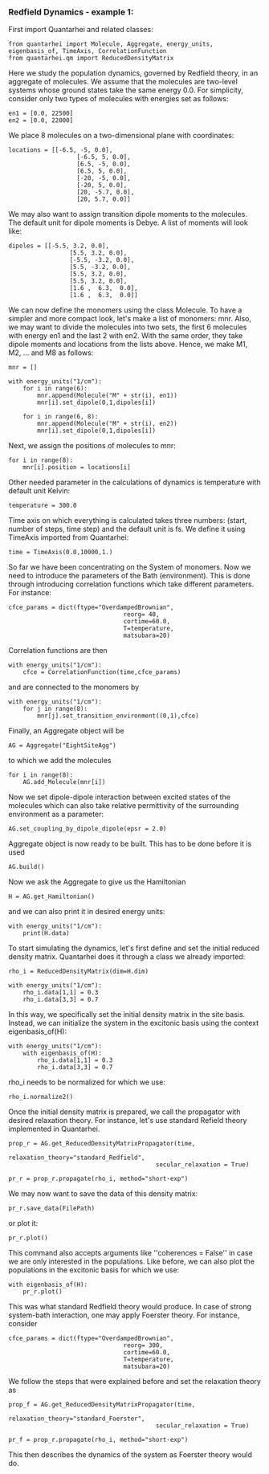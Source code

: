 ### Redfield Dynamics - example 1:

First import Quantarhei and related classes:

    from quantarhei import Molecule, Aggregate, energy_units, eigenbasis_of, TimeAxis, CorrelationFunction
    from quantarhei.qm import ReducedDensityMatrix
    
Here we study the population dynamics, governed by Redfield theory, in an aggregate
of molecules. We assume that the molecules are two-level systems whose ground states
take the same energy 0.0. For simplicity, consider only two types of molecules
with energies set as follows:

    en1 = [0.0, 22500]
    en2 = [0.0, 22000]

We place 8 molecules on a two-dimensional plane with coordinates:

    locations = [[-6.5, -5, 0.0],
                       [-6.5, 5, 0.0],
                       [6.5, -5, 0.0],
                       [6.5, 5, 0.0],
                       [-20, -5, 0.0], 
                       [-20, 5, 0.0], 
                       [20, -5.7, 0.0], 
                       [20, 5.7, 0.0]]

We may also want to assign transition dipole moments to the molecules. The default unit for dipole moments is Debye. A list of moments will look like:

    dipoles = [[-5.5, 3.2, 0.0],
                     [5.5, 3.2, 0.0],
                     [-5.5, -3.2, 0.0],
                     [5.5, -3.2, 0.0],
                     [5.5, 3.2, 0.0],
                     [5.5, 3.2, 0.0],
                     [1.6 ,  6.3,  0.0],
                     [1.6 ,  6.3,  0.0]]

We can now define the monomers using the class Molecule. To have a simpler and more compact look, let's make a list of monomers: mnr. Also, we may want to divide the molecules into two sets, the first 6 molecules with energy en1 and the last 2 with en2. With the same order, they take dipole moments and locations from the lists above. Hence, we make M1, M2, ... and M8 as follows:

    mnr = [] 

    with energy_units("1/cm"):
        for i in range(6): 
            mnr.append(Molecule("M" + str(i), en1))
            mnr[i].set_dipole(0,1,dipoles[i])

        for i in range(6, 8): 
            mnr.append(Molecule("M" + str(i), en2))
            mnr[i].set_dipole(0,1,dipoles[i])
          
Next, we assign the positions of molecules to mnr:

    for i in range(8):
        mnr[i].position = locations[i]
    

Other needed parameter in the calculations of dynamics is temperature with default unit Kelvin:

    temperature = 300.0 

Time axis on which everything is calculated takes three numbers: (start, number of steps, time step) and the default unit is fs. We define it using TimeAxis imported from Quantarhei:

    time = TimeAxis(0.0,10000,1.)

So far we have been concentrating on the System of monomers. Now we need to introduce the parameters of the Bath (environment). This is done through introducing correlation functions which take different parameters. For instance:

    cfce_params = dict(ftype="OverdampedBrownian",
                                    reorg= 40,
                                    cortime=60.0,
                                    T=temperature,
                                    matsubara=20) 

Correlation functions are then 

    with energy_units("1/cm"):
        cfce = CorrelationFunction(time,cfce_params)

and are connected to the monomers by

    with energy_units("1/cm"):
        for j in range(8):
            mnr[j].set_transition_environment((0,1),cfce)
                   
Finally, an Aggregate object will be

    AG = Aggregate("EightSiteAgg")

to which we add the molecules

    for i in range(8):
        AG.add_Molecule(mnr[i])
    
Now we set dipole-dipole interaction between excited states of the molecules which can also take relative permittivity of the surrounding environment as a parameter:

    AG.set_coupling_by_dipole_dipole(epsr = 2.0)

Aggregate object is now ready to be built. This has to be done before it is used

    AG.build()

Now we ask the Aggregate to give us the Hamiltonian

    H = AG.get_Hamiltonian()

and we can also print it in desired energy units:

    with energy_units("1/cm"):
        print(H.data)

To start simulating the dynamics, let's first define and set the initial reduced density matrix. Quantarhei does it through a class we already imported:

    rho_i = ReducedDensityMatrix(dim=H.dim) 
    
    with energy_units("1/cm"):
        rho_i.data[1,1] = 0.3
        rho_i.data[3,3] = 0.7
            
In this way, we specifically set the initial density matrix in the site basis. Instead, we can initialize the system in the excitonic basis using the context eigenbasis_of(H):

    with energy_units("1/cm"):
        with eigenbasis_of(H):
            rho_i.data[1,1] = 0.3
            rho_i.data[3,3] = 0.7
            
rho_i needs to be normalized for which we use:

    rho_i.normalize2()
    
Once the initial density matrix is prepared, we call the propagator with desired relaxation theory. For instance, let's use standard Refield theory implemented in Quantarhei.
 
    prop_r = AG.get_ReducedDensityMatrixPropagator(time,
                                             relaxation_theory="standard_Redfield", 
                                             secular_relaxation = True)
                                             
    pr_r = prop_r.propagate(rho_i, method="short-exp")

We may now want to save the data of this density matrix:

    pr_r.save_data(FilePath)

or plot it:

    pr_r.plot()
    
This command also accepts arguments like ''coherences = False'' in case we are only interested in the populations. Like before, we can also plot the populations in the excitonic basis for which we use:

    with eigenbasis_of(H):
        pr_r.plot()

This was what standard Redfield theory would produce. In case of strong system-bath interaction, one may apply Foerster theory. For instance, consider 

    cfce_params = dict(ftype="OverdampedBrownian",
                                    reorg= 300,
                                    cortime=60.0,
                                    T=temperature,
                                    matsubara=20) 

We follow the steps that were explained before and set the relaxation theory as

    prop_f = AG.get_ReducedDensityMatrixPropagator(time,
                                             relaxation_theory="standard_Foerster", 
                                             secular_relaxation = True)
                                             
    pr_f = prop_r.propagate(rho_i, method="short-exp")

This then describes the dynamics of the system as Foerster theory would do.


